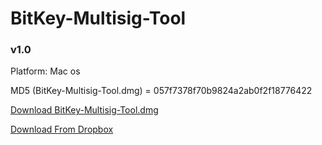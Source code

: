 # BitKey-Multisig-Tool





### v1.0 
Platform: Mac os

MD5 (BitKey-Multisig-Tool.dmg) = 057f7378f70b9824a2ab0f2f18776422

[Download BitKey-Multisig-Tool.dmg](https://github.com/BitPizza/BitKey-Multisig-Tool/raw/master/BitKey-Multisig-Tool.dmg)

[Download From Dropbox](https://www.dropbox.com/s/apoyfyenesc4ecl/BitKey-Multisig-Tool.dmg?dl=0)



